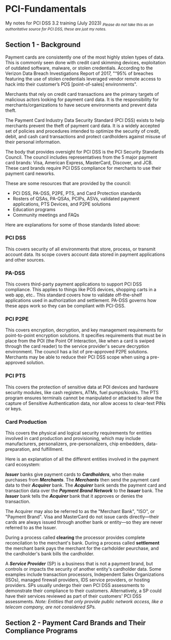 # PCI-Fundamentals
My notes for PCI DSS 3.2 training (July 2023)
<sub>_Please do not take this as an authoritative source for PCI DSS, these are just my notes._</sub>

## Section 1 - Background
Payment cards are consistently one of the most highly stolen types of data. This is commonly seen done with credit card skimming devices, exploitation of outdated software, malware, or stolen credentials. According to the Verizon Data Breach Investigations Report of 2017, "“95% of breaches featuring the use of stolen credentials leveraged vendor remote access to hack into their customer’s POS [point-of-sales] environments".

Merchants that rely on credit card transactions are the primary targets of malicious actors looking for payment card data. It is the responsibility for merchants/organizations to have secure environments and prevent data theft.

The Payment Card Industry Data Security Standard (PCI DSS) exists to help merchants prevent the theft of payment card data. It is a widely accepted set of policies and procedures intended to optimize the security of credit, debit, and cash card transactions and protect cardholders against misuse of their personal information. 

The body that provides oversight for PCI DSS is the PCI Security Standards Council. The council includes representatives from the 5 major payment card brands: Visa, American Express, MasterCard, Discover, and JCB. These card brands require PCI DSS compliance for merchants to use their payment card neworks.

These are some resources that are provided by the council:
- PCI DSS, PA-DSS, P2PE, PTS, and Card Protection standards
- Rosters of QSAs, PA-QSAs, PCIPs, ASVs, validated payment applications, PTS Devices, and P2PE solutions
- Education programs
- Community meetings and FAQs

Here are explanations for some of those standards listed above:
### PCI DSS
This covers security of all environments that store, process, or transmit account data. Its scope covers account data stored in payment applications and other sources.

### PA-DSS
This covers third-party payment applications to support PCI DSS compliance. This applies to things like POS devices, shopping carts in a web app, etc.. This standard covers how to validate off-the-shelf applications used in authorization and settlement. PA-DSS governs how these apps work so they can be compliant with PCI-DSS.

### PCI P2PE
This covers encryption, decryption, and key management requirements for point-to-point encryption solutions. It specifies requirements that must be in place from the POI (the Point Of Interaction, like when a card is swiped through the card reader) to the service provider's secure decryption environment. The council has a list of pre-approved P2PE solutions. Merchants may be able to reduce their PCI DSS scope when using a pre-approved solution.

### PCI PTS
This covers the protection of sensitive data at POI devices and hardware security modules, like cash registers, ATMs, fuel pumps/kiosks. The PTS program ensures terminals cannot be manipulated or attacked to allow the capture of Sensitive Authentication data, nor allow access to clear-text PINs or keys.

### Card Production
This covers the physical and logical security requirements for entities involved in card production and provisioning, which may include manufacturers, personalizers, pre-personalizers, chip embedders, data-preparation, and fulfillment.

Here is an explanation of all the different entities involved in the payment card ecosystem:

_**Issuer**_ banks give payment cards to **_Cardholders_**, who then make purchases from _**Merchants**_. The _**Merchants**_ then send the payment card data to their _**Acquirer**_ bank. The _**Acquirer**_ bank sends the payment card and transaction data over the _**Payment Brand Network**_ to the _**Issuer**_ bank. The _**Issuer**_ bank tells the _**Acquirer**_ bank that it approves or denies the transaction.

The Acquirer may also be referred to as the "Merchant Bank", "ISO", or "Payment Brand". Visa and MasterCard do not issue cards directly—their cards are always issued through another bank or entity—so they are never referred to as the Issuer.

During a process called **clearing** the processor provides complete reconcilation to the merchant's bank.
During a process called **settlement** the merchant bank pays the merchant for the carhdolder peurchase, and the cardholder's bank bills the cardholder.

A _**Service Provider**_ (SP) is a business that is not a payment brand, but controls or impacts the security of another entity's cardholder data. Some examples include transaction processors, Independent Sales Organizations (ISOs), managed firewall providers, IDS service providers, or hosting providers. SPs usually undergo their own PCI DSS assessments to demonstrate their compliance to their customers. Alternatively, a SP could have their services reviewed as part of their customers' PCI DSS assessments. _Note: Entities that only provide public network access, like a telecom company, are not considered SPs._ 


## Section 2 - Payment Card Brands and Their Compliance Programs 
